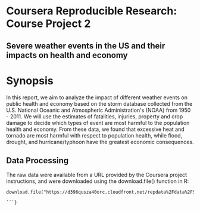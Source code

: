 # Coursera Reproducible Research: Course Project 2

## Severe weather events in the US and their impacts on health and economy

# Synopsis

In this report, we aim to analyze the impact of different weather events on public
health and economy based on the storm database collected from the U.S. National 
Oceanic and Atmospheric Administration's (NOAA) from 1950 - 2011. We will use the
estimates of fatalities, injuries, property and crop damage to decide which types 
of event are most harmful to the population health and economy. From these data, we 
found that excessive heat and tornado are most harmful with respect to population 
health, while flood, drought, and hurricane/typhoon have the greatest economic 
consequences.

## Data Processing

The raw data were available from a URL provided by the Coursera project instructions, and were downloaded using the download.file() function in R:

```{r, echo
download.file("https://d396qusza40orc.cloudfront.net/repdata%2Fdata%2FStormData.csv.bz2","storms.csv.bz2")

```}
